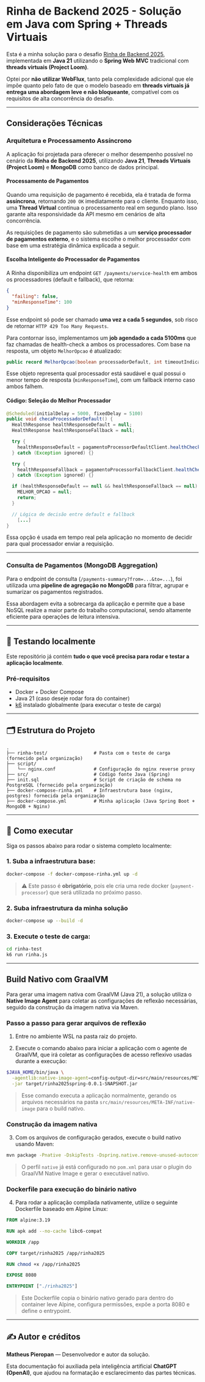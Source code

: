 # Rinha de Backend 2025 - Solução em Java com Spring + Threads Virtuais

Esta é a minha solução para o desafio [Rinha de Backend 2025](https://github.com/luizalabs/rinha-de-backend-2025),
implementada em **Java 21** utilizando o **Spring Web MVC** tradicional com **threads virtuais (Project Loom)**.

Optei por **não utilizar WebFlux**, tanto pela complexidade adicional que ele impõe quanto pelo fato de que o modelo
baseado em **threads virtuais já entrega uma abordagem leve e não bloqueante**, compatível com os requisitos de alta
concorrência do desafio.

---

## Considerações Técnicas

### Arquitetura e Processamento Assíncrono

A aplicação foi projetada para oferecer o melhor desempenho possível no cenário da **Rinha de Backend 2025**, utilizando **Java 21**, **Threads Virtuais (Project Loom)** e **MongoDB** como banco de dados principal.

#### Processamento de Pagamentos

Quando uma requisição de pagamento é recebida, ela é tratada de forma **assíncrona**, retornando `200 OK` imediatamente para o cliente. Enquanto isso, uma **Thread Virtual** continua o processamento real em segundo plano. Isso garante alta responsividade da API mesmo em cenários de alta concorrência.

As requisições de pagamento são submetidas a um **serviço processador de pagamentos externo**, e o sistema escolhe o melhor processador com base em uma estratégia dinâmica explicada a seguir.

#### Escolha Inteligente do Processador de Pagamentos

A Rinha disponibiliza um endpoint `GET /payments/service-health` em ambos os processadores (default e fallback), que retorna:

```json
{
  "failing": false,
  "minResponseTime": 100
}
```

Esse endpoint só pode ser chamado **uma vez a cada 5 segundos**, sob risco de retornar `HTTP 429 Too Many Requests`.

Para contornar isso, implementamos um **job agendado a cada 5100ms** que faz chamadas de health-check a ambos os processadores. Com base na resposta, um objeto `MelhorOpcao` é atualizado:

```java
public record MelhorOpcao(boolean processadorDefault, int timeoutIndicado) {}
```

Esse objeto representa qual processador está saudável e qual possui o menor tempo de resposta (`minResponseTime`), com um fallback interno caso ambos falhem.

#### Código: Seleção do Melhor Processador

```java
@Scheduled(initialDelay = 5000, fixedDelay = 5100)
public void checaProcessadorDefault() {
  HealthResponse healthResponseDefault = null;
  HealthResponse healthResponseFallback = null;

  try {
    healthResponseDefault = pagamentoProcessorDefaultClient.healthCheck();
  } catch (Exception ignored) {}

  try {
    healthResponseFallback = pagamentoProcessorFallbackClient.healthCheck();
  } catch (Exception ignored) {}

  if (healthResponseDefault == null && healthResponseFallback == null) {
    MELHOR_OPCAO = null;
    return;
  }

  // Lógica de decisão entre default e fallback
    [...]
}
```

Essa opção é usada em tempo real pela aplicação no momento de decidir para qual processador enviar a requisição.

---
### Consulta de Pagamentos (MongoDB Aggregation)

Para o endpoint de consulta (`/payments-summary?from=...&to=...`), foi utilizada uma **pipeline de agregação no MongoDB** para filtrar, agrupar e sumarizar os pagamentos registrados.

Essa abordagem evita a sobrecarga da aplicação e permite que a base NoSQL realize a maior parte do trabalho computacional, sendo altamente eficiente para operações de leitura intensiva.

---
## 🧪 Testando localmente

Este repositório já contém **tudo o que você precisa para rodar e testar a aplicação localmente**.

### Pré-requisitos

- Docker + Docker Compose
- Java 21 (caso deseje rodar fora do container)
- [k6](https://grafana.com/docs/k6/latest/set-up/install-k6/) instalado globalmente (para executar o teste de carga)

---

## 🗂 Estrutura do Projeto

```
.
├── rinha-test/                 # Pasta com o teste de carga (fornecido pela organização)
├── script/
│   └── nginx.conf              # Configuração do nginx reverse proxy
├── src/                        # Código fonte Java (Spring)
├── init.sql                    # Script de criação de schema no PostgreSQL (fornecido pela organização)
├── docker-compose-rinha.yml    # Infraestrutura base (nginx, postgres) fornecida pela organização
├── docker-compose.yml          # Minha aplicação (Java Spring Boot + MongoDB + Nginx)
```

---

## 🚀 Como executar

Siga os passos abaixo para rodar o sistema completo localmente:

### 1. Suba a infraestrutura base:

```bash
docker-compose -f docker-compose-rinha.yml up -d
```

> ⚠️ Este passo é **obrigatório**, pois ele cria uma rede docker (`payment-processor`) que será utilizada no próximo passo.

### 2. Suba infraestrutura da minha solução

```bash
docker-compose up --build -d
```

### 3. Execute o teste de carga:

```bash
cd rinha-test
k6 run rinha.js
```
---

## Build Nativo com GraalVM

Para gerar uma imagem nativa com GraalVM (Java 21), a solução utiliza o **Native Image Agent** para coletar as configurações de reflexão necessárias, seguido da construção da imagem nativa via Maven.

### Passo a passo para gerar arquivos de reflexão

1. Entre no ambiente WSL na pasta raiz do projeto.

2. Execute o comando abaixo para iniciar a aplicação com o agente de GraalVM, que irá coletar as configurações de acesso reflexivo usadas durante a execução:

```bash
$JAVA_HOME/bin/java \
  -agentlib:native-image-agent=config-output-dir=src/main/resources/META-INF/native-image \
  -jar target/rinha2025spring-0.0.1-SNAPSHOT.jar
```

> Esse comando executa a aplicação normalmente, gerando os arquivos necessários na pasta `src/main/resources/META-INF/native-image` para o build nativo.

### Construção da imagem nativa

3. Com os arquivos de configuração gerados, execute o build nativo usando Maven:

```bash
mvn package -Pnative -DskipTests -Dspring.native.remove-unused-autoconfig=true
```

> O perfil `native` já está configurado no `pom.xml` para usar o plugin do GraalVM Native Image e gerar o executável nativo.

### Dockerfile para execução do binário nativo

4. Para rodar a aplicação compilada nativamente, utilize o seguinte Dockerfile baseado em Alpine Linux:

```dockerfile
FROM alpine:3.19

RUN apk add --no-cache libc6-compat

WORKDIR /app

COPY target/rinha2025 /app/rinha2025

RUN chmod +x /app/rinha2025

EXPOSE 8080

ENTRYPOINT ["./rinha2025"]
```

> Este Dockerfile copia o binário nativo gerado para dentro do container leve Alpine, configura permissões, expõe a porta 8080 e define o entrypoint.

---

## ✍️ Autor e créditos

**Matheus Pieropan** — Desenvolvedor e autor da solução.

Esta documentação foi auxiliada pela inteligência artificial **ChatGPT (OpenAI)**, que ajudou na formatação e esclarecimento das partes técnicas.